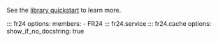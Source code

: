 See the [library quickstart](../usage/quickstart.md) to learn more.

::: fr24
    options:
        members:
        - FR24
::: fr24.service
::: fr24.cache
    options:
        show_if_no_docstring: true